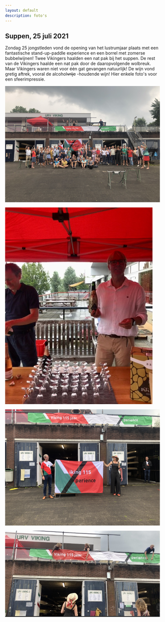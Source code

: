 ```yaml
---
layout: default
description: foto's
---
```


## Suppen, 25 juli 2021

Zondag 25 jongstleden vond de opening van het lustrumjaar plaats met een fantastische stand-up-paddle experience en een borrel met zomerse bubbelwijnen! Twee Vikingers haalden een nat pak bij het suppen. De rest van de Vikingers haalde een nat pak door de daaropvolgende wolbreuk. Maar Vikingers waren niet voor één gat gevangen natuurlijk! De wijn vond gretig aftrek, vooral de alcohol~~vrije~~ -houdende wijn! Hier enkele foto's voor een sfeerimpressie.

![plaatjes 25 juli](lustrum_25juli_groepsfoto.JPG)

![plaatjes 25 juli](lustrum_25juli_herman_kim.JPG)

![plaatjes 25 juli](lustrum_25juli_steven_nieske.JPG)

![plaatjes 25 juli](lustrum_25juli_uitrollen_spandoek.JPG)






